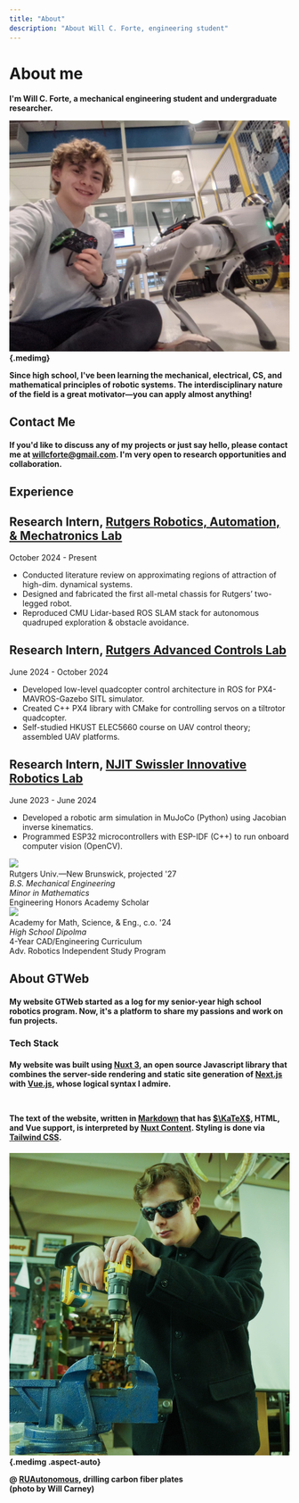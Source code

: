 ```yaml
---
title: "About"
description: "About Will C. Forte, engineering student"
---
```


# About me

<h4>

<div class="my-5">

I'm Will C. Forte, a mechanical engineering student and undergraduate researcher.

![Me with quadruped robot](me_with_quadruped.jpg){.medimg}

<!-- ![Me drilling carbon fiber](DSC09626.jpg){.smallimg} -->

Since high school, I've been learning the mechanical, electrical, CS, and mathematical principles of robotic systems. The interdisciplinary nature of the field is a great motivator—you can apply almost anything!

</div>

## Contact Me

#### If you'd like to discuss any of my projects or just say hello, please contact me at <span class="link">[willcforte@gmail.com](mailto:willcforte@gmail.com)</span>. I'm very open to research opportunities and collaboration.

<!-- ## Interests

<h4>

* Robotic simulation (MuJoCo)
* CAD (Onshape/Fusion360)
* Programming and web development (Java/C++, Flutter)
* Technical writing ($\LaTeX$)

</h4> -->

<!-- <br> -->

<!-- #### Check out my <span class="link">[self-study](/self-study)</span> page to see what I'm attempting to learn next. -->

## Experience

<!-- Rutgers Robotics Intern -->
<div class="bg-cream-dark-accent border-4 border-black px-3 py-2 mb-6">
    <h2 class="text-2xl font-semibold inline link">Research Intern, <a href="https://coewww.rutgers.edu/~jgyi/">Rutgers Robotics, Automation, & Mechatronics Lab</a></h2>
    <p class="italic">October 2024 - Present</p>
    <ul class="pl-5 mt-2 space-y-1">
        <li>Conducted literature review on approximating regions of attraction of high-dim. dynamical systems.</li>
        <li>Designed and fabricated the first all-metal chassis for Rutgers’ two-legged robot.</li>
        <li>Reproduced CMU Lidar-based ROS SLAM stack for autonomous quadruped exploration & obstacle avoidance.</li>
    </ul>
</div>

<!-- Rutgers Advanced Controls Intern -->
<div class="bg-cream-dark-accent border-4 border-black px-3 py-2 mb-6">
    <h2 class="text-2xl font-semibold inline link">Research Intern, <a href="https://www.laurentburlion.com/">Rutgers Advanced Controls Lab</a></h2>
    <p class="italic">June 2024 - October 2024</p>
    <ul class="pl-5 mt-2 space-y-1">
        <li>Developed low-level quadcopter control architecture in ROS for PX4-MAVROS-Gazebo SITL simulator.</li>
        <li>Created C++ PX4 library with CMake for controlling servos on a tiltrotor quadcopter.</li>
        <li>Self-studied HKUST ELEC5660 course on UAV control theory; assembled UAV platforms.</li>
    </ul>
</div>

<!-- NJIT Intern -->
<div class="bg-cream-dark-accent border-4 border-black px-3 py-2 mb-6">
    <h2 class="text-2xl font-semibold inline link">Research Intern, <a href="https://innovative-robotics.github.io/">NJIT Swissler Innovative Robotics Lab</a></h2>
    <p class="italic">June 2023 - June 2024</p>
    <ul class="pl-5 mt-2 space-y-1">
        <li>Developed a robotic arm simulation in MuJoCo (Python) using Jacobian inverse kinematics.</li>
        <li>Programmed ESP32 microcontrollers with ESP-IDF (C++) to run onboard computer vision (OpenCV).</li>
    </ul>
</div>

<!-- Education -->
<!-- <div>
    <h2 class="text-2xl font-semibold">Education</h2>
    <p class="italic">Rutgers University–New Brunswick</p>
    <ul class="list-disc pl-5 mt-2 space-y-1">
        <li>Engineering Honors Academy Scholar (top 50 incoming engineering students).</li>
        <li>Researcher at Robotics and Automation Lab; Hardware Team Member at RUAutonomous.</li>
        <li>Relevant Coursework: Honors Linear Algebra, Honors Calculus III, CAD, Leadership Comm.</li>
    </ul>
    <i>Academy of Math, Science, and Engineering, Rockaway, NJ</i>
    <ul class="list-disc pl-5 mt-2 space-y-1">
        <li>3.97 GPA; 1550 SAT (99th+ percentile).</li>
        <li>Completed 4-year CAD/product development curriculum, FTC robotics, and robotics independent study.</li>
    </ul>
</div> -->

<!-- EDUCATION -->
<div class="flex flex-col sm:flex-row items-center sm:items-start gap-4 sm:gap-6 mt-10 centerelement">
<img src="media/RENGHON_V_RED_BLACK.svg" class="w-32 sm:w-32 mb-4 sm:mb-0 mr-6 centerelement">
<div class="text-center sm:text-left">
Rutgers Univ.—New Brunswick, projected '27
<br>
<i>B.S. Mechanical Engineering</i>
<br>
<i>Minor in Mathematics</i>
<br>
Engineering Honors Academy Scholar
</div>
</div>

<!-- EDUCATION -->
<div class="flex flex-col sm:flex-row items-center sm:items-start gap-4 sm:gap-6 mt-10 centerelement">
<img src="media/Academy_for_Mathematics,_Science,_and_Engineering_Logo.png" class="w-32 sm:w-32 mb-4 sm:mb-0 mr-6 centerelement">
<div class="text-center sm:text-left">
Academy for Math, Science, & Eng., c.o. '24
<br>
<i>High School Dipolma</i>
<br>
4-Year CAD/Engineering Curriculum
<br>
Adv. Robotics Independent Study Program
</div>
</div>

<!-- ## Links

<h4>

* <span class="link">[LinkedIn](https://www.linkedin.com/in/willcforte/)</span>
* <span class="link">[GitHub](https://github.com/willcforte)</span>
* <span class="link">[Instagram](https://www.instagram.com/willcforte/)</span> (Nothing Yet)
* <span class="link">[YouTube](https://www.youtube.com/@willcforte)</span> (Nothing Yet)

</h4> -->

## About GTWeb

#### My website GTWeb started as a log for my senior-year high school robotics program. Now, it's a platform to share my passions and work on fun projects.

### Tech Stack

<h4>

My website was built using [Nuxt 3](https://nuxt.com/blog/v3), an open source Javascript library that combines the server-side rendering and static site generation of [Next.js](https://nextjs.org/) with [Vue.js](https://vuejs.org/), whose logical syntax I admire.

<br>

The text of the website, written in [Markdown](https://en.wikipedia.org/wiki/Markdown) that has [$\KaTeX$](https://katex.org/), HTML, and Vue support, is interpreted by [Nuxt Content](https://content.nuxtjs.org/). Styling is done via [Tailwind CSS](https://tailwindcss.com/).

</h4>

</h4>

<h4 class="centerelement flex-col">

![Me drilling carbon fiber](DSC09626.jpg){.medimg .aspect-auto}

@ <a href="https://aiaa.rutgers.edu/ruautonomous.html">RUAutonomous</a>, drilling carbon fiber plates<br>(photo by Will Carney)

</h4>
